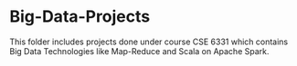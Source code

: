 # Big-Data-Projects
This folder includes projects done under course CSE 6331 which contains Big Data Technologies like Map-Reduce and Scala on Apache Spark. 
